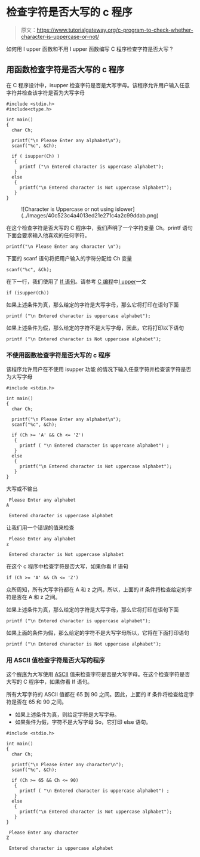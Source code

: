 # 检查字符是否大写的 c 程序

> 原文：<https://www.tutorialgateway.org/c-program-to-check-whether-character-is-uppercase-or-not/>

如何用 I upper 函数和不用 I upper 函数编写 C 程序检查字符是否大写？

## 用函数检查字符是否大写的 c 程序

在 C 程序设计中，isupper 检查字符是否是大写字母。该程序允许用户输入任意字符并检查该字符是否为大写字母

```
#include <stdio.h>
#include<ctype.h>

int main()
{
  char Ch;

  printf("\n Please Enter any alphabet\n");
  scanf("%c", &Ch);

  if ( isupper(Ch) )
   {  
     printf ("\n Entered character is uppercase alphabet");
   }
  else
   {
     printf("\n Entered character is Not uppercase alphabet");
   }  
}
```

<figure class="wp-block-image">![Character is Uppercase or not using islower](../Images/40c523c4a4013ed21e271c4a2c99ddab.png)</figure>

在这个检查字符是否大写的 C 程序中，我们声明了一个字符变量 Ch。printf 语句下面会要求输入他喜欢的任何字符。

```
printf("\n Please Enter any character \n");
```

下面的 scanf 语句将把用户输入的字符分配给 Ch 变量

```
scanf("%c", &Ch);
```

在下一行，我们使用了 [If 语句](https://www.tutorialgateway.org/if-statement-in-c/)。请参考 [C 编程](https://www.tutorialgateway.org/c-programming/)中[I upper](https://www.tutorialgateway.org/isupper-in-c-programming/)一文

```
if (isupper(Ch))
```

如果上述条件为真，那么给定的字符是大写字母，那么它将打印在语句下面

```
printf ("\n Entered character is uppercase alphabet");
```

如果上述条件为假，那么给定的字符不是大写字母，因此，它将打印以下语句

```
printf ("\n Entered character is Not uppercase alphabet");
```

### 不使用函数检查字符是否大写的 c 程序

该程序允许用户在不使用 isupper 功能 的情况下输入任意字符并检查该字符是否为大写字母

```
#include <stdio.h>

int main()
{
  char Ch;

  printf("\n Please Enter any alphabet\n");
  scanf("%c", &Ch);

  if (Ch >= 'A' && Ch <= 'Z')
   {  
     printf ( "\n Entered character is uppercase alphabet") ;
   }
  else
   {
     printf("\n Entered character is Not uppercase alphabet");
   } 
}
```

大写或不输出

```
 Please Enter any alphabet
A

 Entered character is uppercase alphabet
```

让我们用一个错误的值来检查

```
 Please Enter any alphabet
z

 Entered character is Not uppercase alphabet
```

在这个 c 程序中检查字符是否大写，如果你看 If 语句

```
if (Ch >= 'A' && Ch <= 'Z')
```

众所周知，所有大写字符都在 A 和 z 之间。所以，上面的 if 条件将检查给定的字符是否在 A 和 z 之间。

如果上述条件为真，那么给定的字符是大写字母，那么它将打印在语句下面

```
printf ("\n Entered character is uppercase alphabet");
```

如果上面的条件为假，那么给定的字符不是大写字母所以，它将在下面打印语句

```
printf ("\n Entered character is Not uppercase alphabet");
```

### 用 ASCII 值检查字符是否大写的程序

这个[程序](https://www.tutorialgateway.org/c-programming-examples/)为大写使用 [ASCII](https://www.tutorialgateway.org/c-program-to-find-ascii-value-of-a-character/) 值来检查字符是否是大写字母。在这个检查字符是否大写的 C 程序中，如果你看 If 语句。

所有大写字符的 ASCII 值都在 65 到 90 之间。因此，上面的 if 条件将检查给定字符是否在 65 和 90 之间。

*   如果上述条件为真，则给定字符是大写字母。
*   如果条件为假，字符不是大写字母 So，它打印 else 语句。

```
#include <stdio.h>

int main()
{
  char Ch;

  printf("\n Please Enter any character\n");
  scanf("%c", &Ch);

  if (Ch >= 65 && Ch <= 90)
   {  
     printf ( "\n Entered character is uppercase alphabet") ;
   }
  else
   {
     printf("\n Entered character is Not uppercase alphabet");
   }  
}
```

```
 Please Enter any character
Z

 Entered character is uppercase alphabet
```